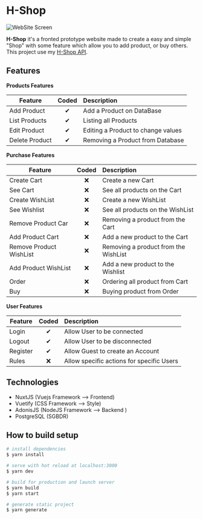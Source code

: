 # H-Shop

![WebSite Screen](https://i.ibb.co/wJ7f2xM/site-e-ecommerce.jpg)

**H-Shop** it's a fronted prototype website made to create a easy and simple "Shop" with some feature which allow you to add product, or buy others.
This project use my [H-Shop API](https://github.com/Hakamate/H-Shop-API).

## Features
<b>Products Features</b>

| Feature  |  Coded       | Description  |
|----------|:-------------:|:-------------|
| Add Product | &#10004; | Add a Product on DataBase |
| List Products | &#10004; | Listing all Products |
| Edit Product | &#10004; | Editing a Product to change values |
| Delete Product | &#10004; | Removing a Product from Database|

<b>Purchase Features</b>

| Feature  |  Coded       | Description  |
|----------|:-------------:|:-------------|
| Create Cart | &#10060; | Create a new Cart |
| See Cart | &#10060; | See all products on the Cart |
| Create WishList | &#10060; | Create a new WishList |
| See Wishlist | &#10060; | See all products on the WishList |
| Remove Product Car | &#10060; | Removing a product from the Cart |
| Add Product Cart | &#10060; | Add a new product to the Cart |
| Remove Product WishList | &#10060; | Removing a product from the WishList |
| Add Product WishList | &#10060; | Add a new product to the Wishlist |
| Order | &#10060; | Ordering all product from Cart |
| Buy | &#10060; | Buying product from Order |

<b>User Features</b>

| Feature  |  Coded       | Description  |
|----------|:-------------:|:-------------|
| Login | &#10004; | Allow User to be connected |
| Logout | &#10004; | Allow User to be disconnected |
| Register | &#10004; | Allow Guest to create an Account |
| Rules | &#10060; | Allow specific actions for specific Users |


## Technologies

- NuxtJS (Vuejs Framework --> Frontend)
- Vuetify (CSS Framework --> Style)
- AdonisJS (NodeJS Framework --> Backend )
- PostgreSQL (SGBDR)


## How to build setup

```bash
# install dependencies
$ yarn install

# serve with hot reload at localhost:3000
$ yarn dev

# build for production and launch server
$ yarn build
$ yarn start

# generate static project
$ yarn generate
```
